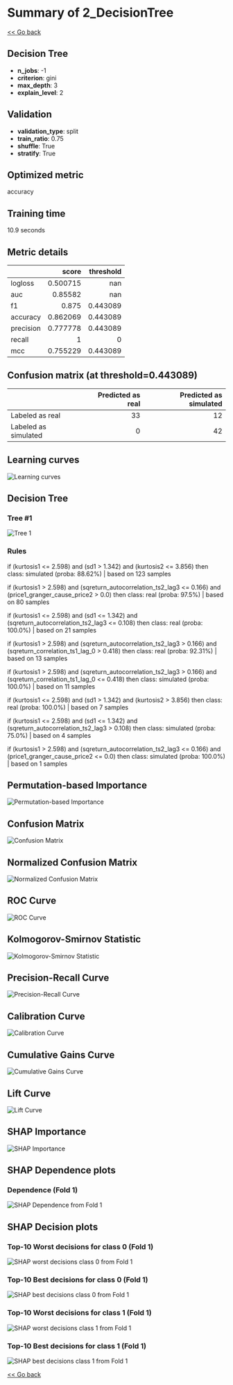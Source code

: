 # Summary of 2_DecisionTree

[<< Go back](../README.md)


## Decision Tree
- **n_jobs**: -1
- **criterion**: gini
- **max_depth**: 3
- **explain_level**: 2

## Validation
 - **validation_type**: split
 - **train_ratio**: 0.75
 - **shuffle**: True
 - **stratify**: True

## Optimized metric
accuracy

## Training time

10.9 seconds

## Metric details
|           |    score |   threshold |
|:----------|---------:|------------:|
| logloss   | 0.500715 |  nan        |
| auc       | 0.85582  |  nan        |
| f1        | 0.875    |    0.443089 |
| accuracy  | 0.862069 |    0.443089 |
| precision | 0.777778 |    0.443089 |
| recall    | 1        |    0        |
| mcc       | 0.755229 |    0.443089 |


## Confusion matrix (at threshold=0.443089)
|                      |   Predicted as real |   Predicted as simulated |
|:---------------------|--------------------:|-------------------------:|
| Labeled as real      |                  33 |                       12 |
| Labeled as simulated |                   0 |                       42 |

## Learning curves
![Learning curves](learning_curves.png)

## Decision Tree 

### Tree #1
![Tree 1](learner_fold_0_tree.svg)

### Rules

if (kurtosis1 <= 2.598) and (sd1 > 1.342) and (kurtosis2 <= 3.856) then class: simulated (proba: 88.62%) | based on 123 samples

if (kurtosis1 > 2.598) and (sqreturn_autocorrelation_ts2_lag3 <= 0.166) and (price1_granger_cause_price2 > 0.0) then class: real (proba: 97.5%) | based on 80 samples

if (kurtosis1 <= 2.598) and (sd1 <= 1.342) and (sqreturn_autocorrelation_ts2_lag3 <= 0.108) then class: real (proba: 100.0%) | based on 21 samples

if (kurtosis1 > 2.598) and (sqreturn_autocorrelation_ts2_lag3 > 0.166) and (sqreturn_correlation_ts1_lag_0 > 0.418) then class: real (proba: 92.31%) | based on 13 samples

if (kurtosis1 > 2.598) and (sqreturn_autocorrelation_ts2_lag3 > 0.166) and (sqreturn_correlation_ts1_lag_0 <= 0.418) then class: simulated (proba: 100.0%) | based on 11 samples

if (kurtosis1 <= 2.598) and (sd1 > 1.342) and (kurtosis2 > 3.856) then class: real (proba: 100.0%) | based on 7 samples

if (kurtosis1 <= 2.598) and (sd1 <= 1.342) and (sqreturn_autocorrelation_ts2_lag3 > 0.108) then class: simulated (proba: 75.0%) | based on 4 samples

if (kurtosis1 > 2.598) and (sqreturn_autocorrelation_ts2_lag3 <= 0.166) and (price1_granger_cause_price2 <= 0.0) then class: simulated (proba: 100.0%) | based on 1 samples





## Permutation-based Importance
![Permutation-based Importance](permutation_importance.png)
## Confusion Matrix

![Confusion Matrix](confusion_matrix.png)


## Normalized Confusion Matrix

![Normalized Confusion Matrix](confusion_matrix_normalized.png)


## ROC Curve

![ROC Curve](roc_curve.png)


## Kolmogorov-Smirnov Statistic

![Kolmogorov-Smirnov Statistic](ks_statistic.png)


## Precision-Recall Curve

![Precision-Recall Curve](precision_recall_curve.png)


## Calibration Curve

![Calibration Curve](calibration_curve_curve.png)


## Cumulative Gains Curve

![Cumulative Gains Curve](cumulative_gains_curve.png)


## Lift Curve

![Lift Curve](lift_curve.png)



## SHAP Importance
![SHAP Importance](shap_importance.png)

## SHAP Dependence plots

### Dependence (Fold 1)
![SHAP Dependence from Fold 1](learner_fold_0_shap_dependence.png)

## SHAP Decision plots

### Top-10 Worst decisions for class 0 (Fold 1)
![SHAP worst decisions class 0 from Fold 1](learner_fold_0_shap_class_0_worst_decisions.png)
### Top-10 Best decisions for class 0 (Fold 1)
![SHAP best decisions class 0 from Fold 1](learner_fold_0_shap_class_0_best_decisions.png)
### Top-10 Worst decisions for class 1 (Fold 1)
![SHAP worst decisions class 1 from Fold 1](learner_fold_0_shap_class_1_worst_decisions.png)
### Top-10 Best decisions for class 1 (Fold 1)
![SHAP best decisions class 1 from Fold 1](learner_fold_0_shap_class_1_best_decisions.png)

[<< Go back](../README.md)
